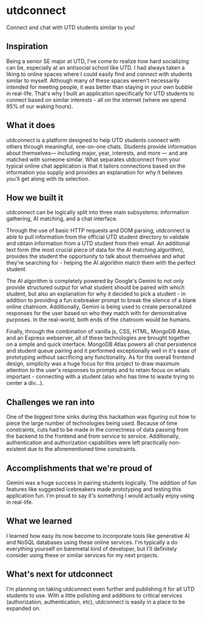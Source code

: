 # utdconnect
Connect and chat with UTD students similar to you!

## Inspiration
Being a senior SE major at UTD, I've come to realize how hard socializing can be, especially at an antisocial school like UTD. I had always taken a liking to online spaces where I could easily find and connect with students similar to myself. Although many of these spaces weren't necessarily intended for meeting people, it was better than staying in your own bubble in real-life. That's why I built an application specifically for UTD students to connect based on similar interests - all on the internet (where we spend 95% of our waking hours). 

## What it does
utdconnect is a platform designed to help UTD students connect with others through meaningful, one-on-one chats. Students provide information about themselves— including major, year, interests, and more — and are matched with someone similar. What separates utdconnect from your typical online chat application is that it tailors connections based on the information you supply and provides an explanation for why it believes you'll get along with its selection.

## How we built it
utdconnect can be logically split into three main subsystems: information gathering, AI matching, and a chat interface. 

Through the use of basic HTTP requests and DOM parsing, utdconnect is able to pull information from the official UTD student directory to validate and obtain information from a UTD student from their email. An additional text form (the most crucial piece of data for the AI matching algorithm), provides the student the opportunity to talk about themselves and what they're searching for - helping the AI algorithm match them with the perfect student.

The AI algorithm is completely powered by Google's Gemini to not only provide structured output for what student should be paired with which student, but also an explanation for why it decided to pick a student - in addition to providing a fun icebreaker prompt to break the silence of a blank online chatroom. Additionally, Gemini is being used to create personalized responses for the user based on who they match with for demonstrative purposes. In the real-world, both ends of the chatroom would be humans.

Finally, through the combination of vanilla js, CSS, HTML, MongoDB Atlas, and an Express webserver, all of these technologies are brought together on a simple and quick interface. MongoDB Atlas powers all chat persistence and student queue pairing and it performed exceptionally well in it's ease of prototyping without sacrificing any functionality. As for the overall frontend design, simplicity was a huge focus for this project to draw maximum attention to the user's responses to prompts and to retain focus on whats important - connecting with a student (also who has time to waste trying to center a div...). 

## Challenges we ran into
One of the biggest time sinks during this hackathon was figuring out how to piece the large number of technologies being used. Because of time constraints, cuts had to be made in the correctness of data passing from the backend to the frontend and from service to service. Additionally, authentication and authorization capabilities were left practically non-existent due to the aforementioned time constraints.

## Accomplishments that we're proud of
Gemini was a huge success in pairing students logically.  The addition of fun features like suggested icebreakers made prototyping and testing this application fun. I'm proud to say it's something I would actually enjoy using in real-life. 

## What we learned
I learned how easy its now become to incorporate tools like generative AI and NoSQL databases using these online services. I'm typically a do everything yourself on baremetal kind of developer, but I'll definitely consider using these or similar services for my next projects.

## What's next for utdconnect
I'm planning on taking utdconnect even further and publishing it for all UTD students to use. With a little polishing and additions to critical services (authorization, authentication, etc), utdconnect is easily in a place to be expanded on. 

